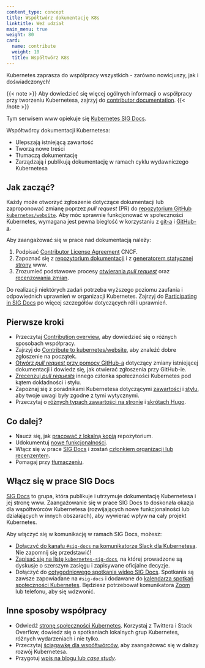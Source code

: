 ```yaml
---
content_type: concept
title: Współtwórz dokumentację K8s
linktitle: Weź udział
main_menu: true
weight: 80
card:
  name: contribute
  weight: 10
  title: Współtwórz K8s
---
```


<!-- overview -->

Kubernetes zaprasza do współpracy wszystkich - zarówno nowicjuszy, jak i doświadczonych!

{{< note >}}
Aby dowiedzieć się więcej ogólnych informacji o współpracy przy tworzeniu Kubernetesa, zajrzyj
do [contributor documentation](https://www.kubernetes.dev/docs/).
{{< /note >}}

Tym serwisem www opiekuje się [Kubernetes SIG Docs](/docs/contribute/#get-involved-with-sig-docs).

Współtwórcy dokumentacji Kubernetesa:

- Ulepszają istniejącą zawartość
- Tworzą nowe treści
- Tłumaczą dokumentację
- Zarządzają i publikują dokumentację w ramach cyklu wydawniczego Kubernetesa

<!-- body -->

## Jak zacząć?

Każdy może otworzyć zgłoszenie dotyczące dokumentacji lub zaproponować zmianę poprzez
*pull request* (PR) do
[repozytorium GitHub `kubernetes/website`](https://github.com/kubernetes/website).
Aby móc sprawnie funkcjonować w społeczności Kubernetes,
wymagana jest pewna biegłość w korzystaniu z
[git-a](https://git-scm.com/) i
[GitHub-a](https://lab.github.com/).

Aby zaangażować się w prace nad dokumentacją należy:

1. Podpisać [Contributor License Agreement](https://github.com/kubernetes/community/blob/master/CLA.md) CNCF.
1. Zapoznać się z [repozytorium dokumentacji](https://github.com/kubernetes/website)
   i z [generatorem statycznej strony](https://gohugo.io) www.
1. Zrozumieć podstawowe procesy [otwierania *pull request*](/docs/contribute/new-content/new-content/) oraz
   [recenzowania zmian](/docs/contribute/review/reviewing-prs/).

Do realizacji niektórych zadań potrzeba wyższego poziomu zaufania i odpowiednich uprawnień w organizacji Kubernetes.
Zajrzyj do [Participating in SIG Docs](/docs/contribute/participate/) po więcej szczegółów dotyczących
ról i uprawnień.

## Pierwsze kroki

- Przeczytaj [Contribution overview](/docs/contribute/new-content/overview/),
  aby dowiedzieć się o różnych sposobach współpracy.
- Zajrzyj do [Contribute to kubernetes/website](https://github.com/kubernetes/website/contribute),
  aby znaleźć dobre zgłoszenie na początek.
- [Otwórz *pull request* przy pomocy GitHub-a](/docs/contribute/new-content/new-content/#changes-using-github)
  dotyczący zmiany istniejącej dokumentacji i dowiedz się, jak otwierać zgłoszenia przy GitHub-ie.
- [Zrecenzuj *pull requests*](/docs/contribute/review/reviewing-prs/)
  innego członka społeczności Kubernetes pod kątem dokładności i stylu.
- Zapoznaj się z poradnikami Kubernetesa dotyczącymi [zawartości](/docs/contribute/style/content-guide/)
  i [stylu](/docs/contribute/style/style-guide/), aby twoje uwagi były zgodne z tymi wytycznymi.
- Przeczytaj o [różnych typach zawartości na stronie](/docs/contribute/style/page-content-types/)
  i [skrótach Hugo](/docs/contribute/style/hugo-shortcodes/).

## Co dalej?

- Naucz się, jak [pracować z lokalną kopią](/docs/contribute/new-content/new-content/#fork-the-repo)
  repozytorium.
- Udokumentuj [nowe funkcjonalności](/docs/contribute/new-content/new-features/).
- Włącz się w prace [SIG Docs](/docs/contribute/participating/)
  i zostań [członkiem organizacji lub recenzentem](/docs/contribute/participating/#roles-and-responsibilities).
- Pomagaj przy [tłumaczeniu](/docs/contribute/localization/).

## Włącz się w prace SIG Docs

[SIG Docs](/docs/contribute/participating/) to grupa, która publikuje
i utrzymuje dokumentację Kubernetesa i jej stronę www. Zaangażowanie się w prace SIG Docs
to doskonała okazja dla współtwórców Kubernetesa (rozwijających nowe funkcjonalności
lub działających w innych obszarach), aby wywierać wpływ na cały projekt Kubernetes.

Aby włączyć się w komunikację w ramach SIG Docs, możesz:

- [Dołączyć do kanału `#sig-docs` na komunikatorze Slack dla Kubernetesa](https://slack.k8s.io/). Nie zapomnij
  się przedstawić!
- [Zapisać się na listę `kubernetes-sig-docs`](https://groups.google.com/forum/#!forum/kubernetes-sig-docs),
  na której prowadzone są dyskusje o szerszym zasięgu i zapisywane oficjalne decyzje.
- Dołączyć do [cotygodniowego spotkania wideo SIG Docs](https://github.com/kubernetes/community/tree/master/sig-docs). Spotkania są zawsze zapowiadane na `#sig-docs` i dodawane do [kalendarza spotkań społeczności Kubernetes](https://calendar.google.com/calendar/embed?src=cgnt364vd8s86hr2phapfjc6uk%40group.calendar.google.com&ctz=America/Los_Angeles). Będziesz potrzebował komunikatora [Zoom](https://zoom.us/download) lub telefonu, aby się wdzwonić.

## Inne sposoby współpracy

- Odwiedź [stronę społeczności Kubernetes](/community/). Korzystaj z Twittera i Stack Overflow, dowiedz się o spotkaniach lokalnych grup Kubernetes, różnych wydarzeniach i nie tylko.
- Przeczytaj [ściągawkę dla współtwórców](https://github.com/kubernetes/community/tree/master/contributors/guide/contributor-cheatsheet), aby zaangażować się w dalszy rozwój Kubernetesa.
- Przygotuj [wpis na blogu lub *case study*](/docs/contribute/new-content/blogs-case-studies/).
